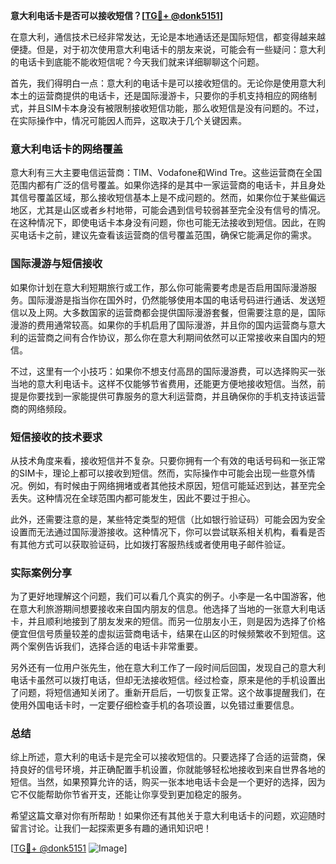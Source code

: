 **意大利电话卡是否可以接收短信？[[TG💪+ @donk5151](https://t.me/s/donk5151)]**

在意大利，通信技术已经非常发达，无论是本地通话还是国际短信，都变得越来越便捷。但是，对于初次使用意大利电话卡的朋友来说，可能会有一些疑问：意大利的电话卡到底能不能收短信呢？今天我们就来详细聊聊这个问题。

首先，我们得明白一点：意大利的电话卡是可以接收短信的。无论你是使用意大利本土的运营商提供的电话卡，还是国际漫游卡，只要你的手机支持相应的网络制式，并且SIM卡本身没有被限制接收短信功能，那么收短信是没有问题的。不过，在实际操作中，情况可能因人而异，这取决于几个关键因素。

### 意大利电话卡的网络覆盖

意大利有三大主要电信运营商：TIM、Vodafone和Wind Tre。这些运营商在全国范围内都有广泛的信号覆盖。如果你选择的是其中一家运营商的电话卡，并且身处其信号覆盖区域，那么接收短信基本上是不成问题的。然而，如果你位于某些偏远地区，尤其是山区或者乡村地带，可能会遇到信号较弱甚至完全没有信号的情况。在这种情况下，即使电话卡本身没有问题，你也可能无法接收到短信。因此，在购买电话卡之前，建议先查看该运营商的信号覆盖范围，确保它能满足你的需求。

### 国际漫游与短信接收

如果你计划在意大利短期旅行或工作，那么你可能需要考虑是否启用国际漫游服务。国际漫游是指当你在国外时，仍然能够使用本国的电话号码进行通话、发送短信以及上网。大多数国家的运营商都会提供国际漫游套餐，但需要注意的是，国际漫游的费用通常较高。如果你的手机启用了国际漫游，并且你的国内运营商与意大利的运营商之间有合作协议，那么你在意大利期间依然可以正常接收来自国内的短信。

不过，这里有一个小技巧：如果你不想支付高昂的国际漫游费，可以选择购买一张当地的意大利电话卡。这样不仅能够节省费用，还能更方便地接收短信。当然，前提是你要找到一家能提供可靠服务的意大利运营商，并且确保你的手机支持该运营商的网络频段。

### 短信接收的技术要求

从技术角度来看，接收短信并不复杂。只要你拥有一个有效的电话号码和一张正常的SIM卡，理论上都可以接收到短信。然而，实际操作中可能会出现一些意外情况。例如，有时候由于网络拥堵或者其他技术原因，短信可能延迟到达，甚至完全丢失。这种情况在全球范围内都可能发生，因此不要过于担心。

此外，还需要注意的是，某些特定类型的短信（比如银行验证码）可能会因为安全设置而无法通过国际漫游接收。这种情况下，你可以尝试联系相关机构，看看是否有其他方式可以获取验证码，比如拨打客服热线或者使用电子邮件验证。

### 实际案例分享

为了更好地理解这个问题，我们可以看几个真实的例子。小李是一名中国游客，他在意大利旅游期间想要接收来自国内朋友的信息。他选择了当地的一张意大利电话卡，并且顺利地接到了朋友发来的短信。而另一位朋友小王，则是因为选择了价格便宜但信号质量较差的虚拟运营商电话卡，结果在山区的时候频繁收不到短信。这两个案例告诉我们，选择合适的电话卡非常重要。

另外还有一位用户张先生，他在意大利工作了一段时间后回国，发现自己的意大利电话卡虽然可以拨打电话，但却无法接收短信。经过检查，原来是他的手机设置出了问题，将短信通知关闭了。重新开启后，一切恢复正常。这个故事提醒我们，在使用外国电话卡时，一定要仔细检查手机的各项设置，以免错过重要信息。

### 总结

综上所述，意大利的电话卡是完全可以接收短信的。只要选择了合适的运营商，保持良好的信号环境，并正确配置手机设置，你就能够轻松地接收到来自世界各地的短信。当然，如果预算允许的话，购买一张本地电话卡会是一个更好的选择，因为它不仅能帮助你节省开支，还能让你享受到更加稳定的服务。

希望这篇文章对你有所帮助！如果你还有其他关于意大利电话卡的问题，欢迎随时留言讨论。让我们一起探索更多有趣的通讯知识吧！

[[TG💪+ @donk5151](https://t.me/s/donk5151) ![Image](https://i.postimg.cc/rwNCRYN7/Snipaste-2025-04-30-17-27-05.png)]
